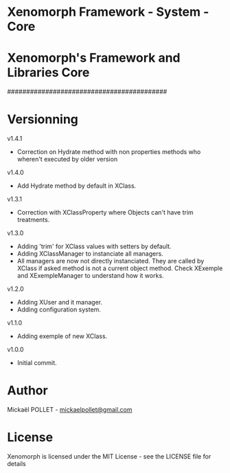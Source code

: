 # Xenomorph Framework - System - Core
# Xenomorph's Framework and Libraries Core
##########################################

# Versionning

v1.4.1
- Correction on Hydrate method with non properties methods who wheren't executed by older version

v1.4.0
- Add Hydrate method by default in XClass.

v1.3.1
- Correction with XClassProperty where Objects can't have trim treatments.

v1.3.0
- Adding 'trim' for XClass values with setters by default.
- Adding XClassManager to instanciate all managers.
- All managers are now not directly instanciated. They are called by XClass if asked method is not a current object method. Check XExemple and XExempleManager to understand how it works.

v1.2.0
- Adding XUser and it manager.
- Adding configuration system.

v1.1.0
- Adding exemple of new XClass.

v1.0.0
- Initial commit.

# Author
Mickaël POLLET - mickaelpollet@gmail.com

# License
Xenomorph is licensed under the MIT License - see the LICENSE file for details

